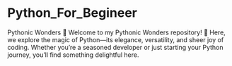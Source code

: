 # Python_For_Begineer
Pythonic Wonders 🐍 Welcome to my Pythonic Wonders repository! 🚀 Here, we explore the magic of Python—its elegance, versatility, and sheer joy of coding. Whether you’re a seasoned developer or just starting your Python journey, you’ll find something delightful here.

